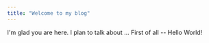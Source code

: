 ```yaml
---
title: "Welcome to my blog"
---
```


I'm glad you are here. I plan to talk about ...
First of all -- Hello World!
